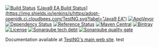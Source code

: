 [![Build Status](http://img.shields.io/travis/cbeust/testng.svg)](https://travis-ci.org/cbeust/testng)
[![Java9 EA Build Status](https://img.shields.io/jenkins/s/https/adopt-openjdk.ci.cloudbees.com/TestNG.svg?label="Java9 EA")](https://adopt-openjdk.ci.cloudbees.com/job/TestNG)
[![AppVeyor](https://ci.appveyor.com/api/projects/status/github/cbeust/testng?svg=true)](https://ci.appveyor.com/project/cbeust/testng)
[![Dependency Status](https://www.versioneye.com/user/projects/576aecf1c2ea9d00096bf58f/badge.svg)](https://www.versioneye.com/user/projects/576aecf1c2ea9d00096bf58f)
[![Reference Status](https://www.versioneye.com/java/org.testng:testng/reference_badge.svg)](https://www.versioneye.com/java/org.testng:testng/references)
[![Maven Central](https://img.shields.io/maven-central/v/org.testng/testng.svg)](https://maven-badges.herokuapp.com/maven-central/org.testng/testng)
[![Bintray](https://api.bintray.com/packages/cbeust/maven/testng/images/download.svg)](https://bintray.com/cbeust/maven/testng/_latestVersion)
[![License](https://img.shields.io/github/license/cbeust/testng.svg)](https://www.apache.org/licenses/LICENSE-2.0.html)
[![Sonarqube tech debt](https://img.shields.io/sonar/https/sonarqube.com/org.testng:testng/tech_debt.svg?label=Sonarqube%20tech%20debt)](https://sonarqube.com/dashboard/index?id=org.testng:testng)
[![Sonarqube quality gate](https://sonarqube.com/api/badges/gate?key=org.testng:testng)](https://sonarqube.com/dashboard/index?id=org.testng:testng)

Documentation available at [TestNG's main web site](http://testng.org).
test